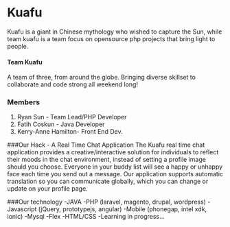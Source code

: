 # Kuafu
Kuafu is a giant in Chinese mythology who wished to capture the Sun, while team kuafu is a team focus on opensource php projects that bring light to people.


#### Team Kuafu 
A team of three, from around the globe. Bringing diverse skillset to collaborate and code strong all weekend long!

### Members
1. Ryan Sun - Team Lead/PHP Developer
2. Fatih Coskun - Java Developer
3. Kerry-Anne Hamilton- Front End Dev.

###Our Hack - A Real Time Chat Application
The Kuafu real time chat application provides a creative/interactive
solution for individuals to reflect their moods in the chat environment,
instead of setting a profile image should you choose.
Everyone in your buddy list will see a happy or unhappy face each time you
send out a message.  Our application supports automatic translation
so you can communicate globally, which you can change or update on your
profile page.

###Our technology
-JAVA
-PHP (laravel, magento, drupal, wordpress)
-Javascript (jQuery, prototypejs, angular)
-Mobile (phonegap, intel xdk, ionic)
-Mysql
-Flex
-HTML/CSS
-Learning in progress...

